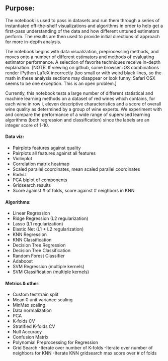 

## Purpose:

The notebook is used to pass in datasets and run them through a series of instantiated off-the-shelf visualizations and algorithms in order to help get a first-pass understanding of the data and how different untuned estimators perform. The results are then used to provide initial directions of approach for more in-depth analysis.

The notebook begins with data visualization, preprocessing methods, and moves onto a number of different estimators and methods of evaluating estimator performance. A selection of favorite techniques receive in-depth explanation. [NOTE: If viewing on github, some browser+OS combinations render iPython LaTeX incorrectly (too small or with weird black lines, so the math in these analysis sections may disappear or look funny. Safari OSX seems to be one exception. This is an open problem.]

Currently, this notebook tests a large number of different statistical and machine learning methods on a dataset of red wines which contains, for each wine in row i, eleven descriptive characteristics and a score of overall wine quality as determined by a group of wine experts. We experiment with and compare the performance of a wide range of supervised learning algorithms (both regression and classification) since the labels are an integer score of 1-10.

#### Data viz:

- Pairplots features against quality
- Pairplots all features against all features
- Violinplot
- Correlation matrix heatmap
- Scaled parallel coordinates, mean scaled parallel coordinates
- Radviz
- PCA biplot of components
- Gridsearch results
- Score against # of folds, score against # neighbors in KNN

#### Algorithms:

- Linear Regression
- Ridge Regression (L2 regularization)
- Lasso (L1 regularization)
- Elastic Net (L1 + L2 regularization)
- KNN Regression
- KNN Classification
- Decision Tree Regression
- Decision Tree Classification
- Random Forest Classifier
- Adaboost
- SVM Regression (multiple kernels)
- SVM Classification (multiple kernels)

#### Metrics & other:

- Custom test/train split
- Mean 0 unit variance scaling
- MinMax scaling
- Data normalization
- PCA
- K-folds CV
- Stratified K-folds CV
- Null Accuracy
- Confusion Matrix
- Polynomial Preprocessing for Regression
- Grid Search
-Iterate over number of K-folds
-Iterate over number of neighbors for KNN
-Iterate KNN gridsearch max score over # of folds

